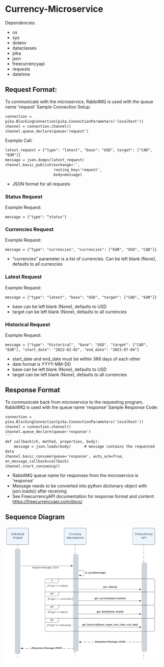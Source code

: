 # Currency-Microservice
Dependencies:
- os
- sys
- dotenv
- dataclasses
- pika
- json
- freecurrencyapi
- requests
- datetime

## Request Format:
To communicate with the microservice, RabbitMQ is used with the queue name 'request'
Sample Connection Setup:
```
connection = pika.BlockingConnection(pika.ConnectionParameters('localhost'))
channel = connection.channel()
channel.queue_declare(queue='request')
```

Example Call:
```
latest_request = {"type": "latest", "base": "USD", target": ["CAD", "EUR"]}
message = json.dumps(latest_request)
channel.basic_publish(exchange='',
                      routing_key='request',
                      body=message)
```

- JSON format for all requests

### Status Request
Example Request:
```
message = {"type": “status"}
```

### Currencies Request
Example Request:
```
message = {"type": "currencies", "currencies": ["EUR", "USD", "CAD"]}
```
- "currencies" parameter is a list of currencies. Can be left blank (None), defaults to all currencies

### Latest Request
Example Request:
```
message = {"type": "latest", "base": "USD", "target": ["CAD", "EUR"]}
```
- base can be left blank (None), defaults to USD
- target can be left blank (None), defaults to all currencies

### Historical Request
Example Request:
```
message = {"type": "historical", "base": "USD", "target": ["CAD", "EUR"], "start_date": "2022-02-02", "end_date": "2023-07-04"}
```
- start_date and end_date must be within 366 days of each other
- date format is YYYY-MM-DD
- base can be left blank (None), defaults to USD
- target can be left blank (None), defaults to all currencies

## Response Format
To communicate back from microservice to the requesting program, RabbitMQ is used with the queue name 'response'
Sample Response Code:
```
connection = pika.BlockingConnection(pika.ConnectionParameters('localhost'))
channel = connection.channel()
channel.queue_declare(queue='response')                                                                                        ```
def callback(ch, method, properties, body):
    message = json.loads(body)      # message contains the requested data
channel.basic_consume(queue='response', auto_ack=True, on_message_callback=callback)
channel.start_consuming()
```
- RabbitMQ queue name for responses from the microservice is 'response'
- Message needs to be converted into python dictionary object with json.loads() after receiving
- See FreecurrencyAPI documentation for response format and content: https://freecurrencyapi.com/docs/

## Sequence Diagram 
![](CurrencyMicroserviceSequenceDiagram.png)